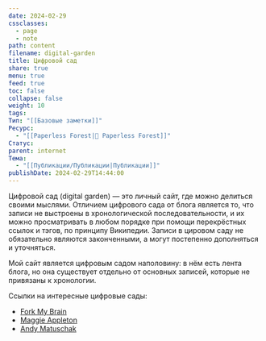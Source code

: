 ```yaml
---
date: 2024-02-29
cssclasses:
  - page
  - note
path: content
filename: digital-garden
title: Цифровой сад
share: true
menu: true
feed: true
toc: false
collapse: false
weight: 10
tags: 
Тип: "[[Базовые заметки]]"
Ресурс:
  - "[[Paperless Forest|🌱 Paperless Forest]]"
Статус: 
parent: internet
Тема:
  - "[[Публикации/Публикации|Публикации]]"
publishDate: 2024-02-29T14:44:00
---
```


Цифровой сад (digital garden) — это личный сайт, где можно делиться своими мыслями. Отличием цифрового сада от блога является то, что записи не выстроены в хронологической последовательности, и их можно просматривать в любом порядке при помощи перекрёстных ссылок и тэгов, по принципу Википедии. Записи в цировом саду не обязательно являются законченными, а могут постепенно дополняться и уточняться.

Мой сайт является цифровым садом наполовину: в нём есть лента блога, но она существует отдельно от основных записей, которые не привязаны к хронологии.

Ссылки на интересные цифровые сады:

- [Fork My Brain](https://notes.nicolevanderhoeven.com/Fork+My+Brain)
- [Maggie Appleton](https://maggieappleton.com)
- [Andy Matuschak](https://notes.andymatuschak.org) 


